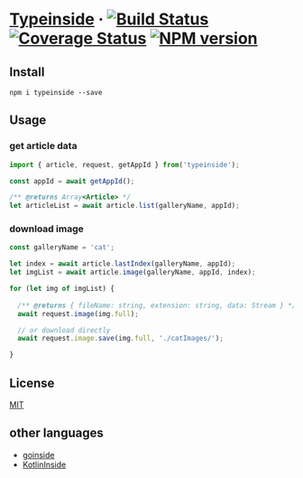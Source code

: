 # [Typeinside](https://github.com/Akachu/typeinside) · [![Build Status](https://travis-ci.com/Akachu/typeinside.svg?branch=master)](https://travis-ci.com/Akachu/typeinside) [![Coverage Status](https://coveralls.io/repos/github/Akachu/typeinside/badge.svg?branch=master)](https://coveralls.io/github/Akachu/typeinside?branch=master) [![NPM version](https://img.shields.io/npm/v/typeinside.svg)](https://npmjs.org/package/typeinside)

## Install

`npm i typeinside --save`

## Usage

### get article data

```ts
import { article, request, getAppId } from('typeinside');

const appId = await getAppId();

/** @returns Array<Article> */
let articleList = await article.list(galleryName, appId);
```

### download image

```ts
const galleryName = 'cat';

let index = await article.lastIndex(galleryName, appId);
let imgList = await article.image(galleryName, appId, index);

for (let img of imgList) {
  
  /** @returns { fileName: string, extension: string, data: Stream } */
  await request.image(img.full);

  // or download directly
  await request.image.save(img.full, './catImages/');

}
```

## License

[MIT](https://github.com/Akachu/typeinside/blob/master/LICENSE)

## other languages

- [goinside](https://github.com/geeksbaek/goinside)
- [KotlinInside](https://github.com/organization/KotlinInside)
